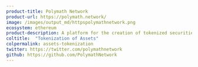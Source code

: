 ```yaml
---
product-title: Polymath Network
product-url: https://polymath.network/
image: /images/output_md/httpspolymathnetwork.png
ecosystem: ethereum
product-description: A platform for the creation of tokenized securities.
coltitle:  "Tokenization of Assets"
colpermalink: assets-tokenization
twitter: https://twitter.com/polymathnetwork
github: https://github.com/PolymathNetwork
---
```

